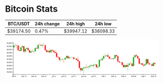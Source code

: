 # Bitcoin Stats

BTC/USDT|24h change|24h high|24h low|
|---|---|---|---|
|$39174.50|0.47%|$39947.12|$38098.33|

<img src="./chart.svg">

